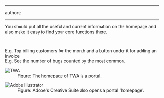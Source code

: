 

---
authors:

---




<span class='intro'> <p>You should put all the useful and current information on the homepage and also make it easy to find your core functions there.</p> </span>

​<div>E.g. Top billing customers for the month and a button under it for adding an invoice.<br>E.g. See the number of bugs counted by the most common.</div>
<dl class="image"><dt><img src="http&#58;//www.ssw.com.au/ssw/Standards/Rules/Images/HomepagePortal.png" alt="TWA" /></dt>
<dd>Figure&#58; The homepage of TWA is a portal.</dd></dl>
<dl class="image"><dt><img src="http&#58;//www.ssw.com.au/ssw/Standards/Rules/Images/HomepagePortalSoftware.jpg" alt="Adobe Illustrator" /></dt>
<dd>Figure&#58; Adobe's Creative Suite also opens a portal 'homepage'.</dd></dl>



